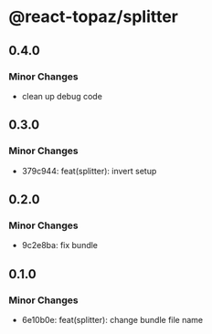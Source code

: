 # @react-topaz/splitter

## 0.4.0

### Minor Changes

- clean up debug code

## 0.3.0

### Minor Changes

- 379c944: feat(splitter): invert setup

## 0.2.0

### Minor Changes

- 9c2e8ba: fix bundle

## 0.1.0

### Minor Changes

- 6e10b0e: feat(splitter): change bundle file name
